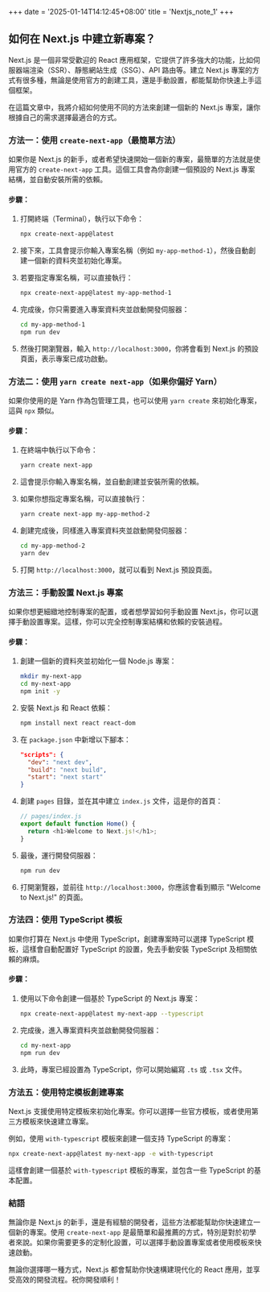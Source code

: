 +++
date = '2025-01-14T14:12:45+08:00'
title = 'Nextjs_note_1'
+++


## 如何在 Next.js 中建立新專案？

Next.js 是一個非常受歡迎的 React 應用框架，它提供了許多強大的功能，比如伺服器端渲染（SSR）、靜態網站生成（SSG）、API 路由等。建立 Next.js 專案的方式有很多種，無論是使用官方的創建工具，還是手動設置，都能幫助你快速上手這個框架。

在這篇文章中，我將介紹如何使用不同的方法來創建一個新的 Next.js 專案，讓你根據自己的需求選擇最適合的方式。

### 方法一：使用 `create-next-app`（最簡單方法）

如果你是 Next.js 的新手，或者希望快速開始一個新的專案，最簡單的方法就是使用官方的 `create-next-app` 工具。這個工具會為你創建一個預設的 Next.js 專案結構，並自動安裝所需的依賴。

#### 步驟：
1. 打開終端（Terminal），執行以下命令：

   ```bash
   npx create-next-app@latest
   ```

2. 接下來，工具會提示你輸入專案名稱（例如 `my-app-method-1`），然後自動創建一個新的資料夾並初始化專案。

3. 若要指定專案名稱，可以直接執行：

   ```bash
   npx create-next-app@latest my-app-method-1
   ```

4. 完成後，你只需要進入專案資料夾並啟動開發伺服器：

   ```bash
   cd my-app-method-1
   npm run dev
   ```

5. 然後打開瀏覽器，輸入 `http://localhost:3000`，你將會看到 Next.js 的預設頁面，表示專案已成功啟動。

### 方法二：使用 `yarn create next-app`（如果你偏好 Yarn）

如果你使用的是 Yarn 作為包管理工具，也可以使用 `yarn create` 來初始化專案，這與 `npx` 類似。

#### 步驟：
1. 在終端中執行以下命令：

   ```bash
   yarn create next-app
   ```

2. 這會提示你輸入專案名稱，並自動創建並安裝所需的依賴。

3. 如果你想指定專案名稱，可以直接執行：

   ```bash
   yarn create next-app my-app-method-2
   ```

4. 創建完成後，同樣進入專案資料夾並啟動開發伺服器：

   ```bash
   cd my-app-method-2
   yarn dev
   ```

5. 打開 `http://localhost:3000`，就可以看到 Next.js 預設頁面。

### 方法三：手動設置 Next.js 專案

如果你想更細緻地控制專案的配置，或者想學習如何手動設置 Next.js，你可以選擇手動設置專案。這樣，你可以完全控制專案結構和依賴的安裝過程。

#### 步驟：
1. 創建一個新的資料夾並初始化一個 Node.js 專案：

   ```bash
   mkdir my-next-app
   cd my-next-app
   npm init -y
   ```

2. 安裝 Next.js 和 React 依賴：

   ```bash
   npm install next react react-dom
   ```

3. 在 `package.json` 中新增以下腳本：

   ```json
   "scripts": {
     "dev": "next dev",
     "build": "next build",
     "start": "next start"
   }
   ```

4. 創建 `pages` 目錄，並在其中建立 `index.js` 文件，這是你的首頁：

   ```js
   // pages/index.js
   export default function Home() {
     return <h1>Welcome to Next.js!</h1>;
   }
   ```

5. 最後，運行開發伺服器：

   ```bash
   npm run dev
   ```

6. 打開瀏覽器，並前往 `http://localhost:3000`，你應該會看到顯示 "Welcome to Next.js!" 的頁面。

### 方法四：使用 TypeScript 模板

如果你打算在 Next.js 中使用 TypeScript，創建專案時可以選擇 TypeScript 模板，這樣會自動配置好 TypeScript 的設置，免去手動安裝 TypeScript 及相關依賴的麻煩。

#### 步驟：
1. 使用以下命令創建一個基於 TypeScript 的 Next.js 專案：

   ```bash
   npx create-next-app@latest my-next-app --typescript
   ```

2. 完成後，進入專案資料夾並啟動開發伺服器：

   ```bash
   cd my-next-app
   npm run dev
   ```

3. 此時，專案已經設置為 TypeScript，你可以開始編寫 `.ts` 或 `.tsx` 文件。

### 方法五：使用特定模板創建專案

Next.js 支援使用特定模板來初始化專案。你可以選擇一些官方模板，或者使用第三方模板來快速建立專案。

例如，使用 `with-typescript` 模板來創建一個支持 TypeScript 的專案：

```bash
npx create-next-app@latest my-next-app -e with-typescript
```

這樣會創建一個基於 `with-typescript` 模板的專案，並包含一些 TypeScript 的基本配置。

### 結語

無論你是 Next.js 的新手，還是有經驗的開發者，這些方法都能幫助你快速建立一個新的專案。使用 `create-next-app` 是最簡單和最推薦的方式，特別是對於初學者來說。如果你需要更多的定制化設置，可以選擇手動設置專案或者使用模板來快速啟動。

無論你選擇哪一種方式，Next.js 都會幫助你快速構建現代化的 React 應用，並享受高效的開發流程。祝你開發順利！
